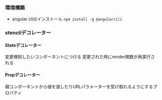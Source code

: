 

### 環境構築
- angular cliのインストール
`npm install -g @angular/cli`

### stencilデコレーター

#### Stateデコレーター
変更検知したいコンポーネントにつける
変更された時にrender関数が再実行される

#### Propデコレーター
親コンポーネントから値を渡したりURLパラメーターを受け取れるようにするプロパティ




